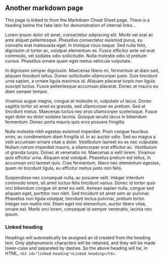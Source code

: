 ## Another markdown page

This page is linked to from the Markdown Cheat Sheet page. There is a heading below the fake latin for demonstration of internal links...

Lorem ipsum dolor sit amet, consectetur adipiscing elit. Morbi vel erat ac ante aliquet pellentesque. Phasellus consectetur euismod purus, eu convallis erat malesuada eget. In tristique risus neque. Sed nulla felis, dignissim ut tortor ac, volutpat elementum ex. Fusce efficitur ante vel erat commodo, vel sodales odio sollicitudin. Nulla molestie odio id pretium cursus. Phasellus ornare quam eget metus vehicula vulputate.

In dignissim semper dignissim. Maecenas libero mi, fermentum at diam sed, aliquam tincidunt tellus. Donec sollicitudin ullamcorper justo. Duis tincidunt urna sapien, a ornare ligula maximus id. Aliquam placerat turpis non ligula suscipit luctus. Fusce pellentesque accumsan placerat. Donec at mauris eu diam semper tempor.

Vivamus augue magna, congue at molestie in, vulputate ut lacus. Donec sagittis tortor sit amet ex gravida, sed ullamcorper ex pretium. Sed at tincidunt metus. Maecenas luctus nec eros ullamcorper scelerisque. Fusce eget dolor eu dolor sodales lacinia. Quisque iaculis lacus in bibendum fermentum. Donec porta mauris quis eros posuere fringilla.

Nulla molestie nibh egestas euismod imperdiet. Proin congue faucibus enim, ac condimentum diam fringilla id. In ac auctor odio. Sed eu magna a velit accumsan ornare vitae a dolor. Vestibulum laoreet eu ex nec vulputate. Nullam rutrum imperdiet mauris, a ullamcorper erat efficitur ac. Vestibulum ut gravida turpis. Donec at venenatis mi. Maecenas a velit lorem. Vivamus quis efficitur urna. Aliquam erat volutpat. Phasellus pretium est tellus, in accumsan orci laoreet quis. Cras fermentum, libero nec elementum egestas, quam mi tincidunt ligula, eu efficitur metus justo non felis.

Suspendisse nec consequat nulla, ac posuere velit. Integer interdum commodo lorem, sit amet luctus felis tincidunt varius. Donec id tortor quis orci bibendum congue sit amet eu velit. Aenean sapien nulla, congue sed aliquam eget, porttitor non nibh. Sed tincidunt sit amet sem ac pulvinar. Phasellus non ligula volutpat, tincidunt lectus pulvinar, pretium tortor. Integer non mattis nisl. Etiam eget nisl elementum, auctor libero vitae, ornare est. Morbi orci lorem, consequat id semper venenatis, lacinia nec ipsum.

### Linked heading

Headings will automatically be assigned an id created from the heading text. Only alphanumeric characters will be retained, and they will be made lower-case and separated by dashes. So the above heading will be, in HTML, ````<h3 id="linked-heading">Linked heading</h3>````.

